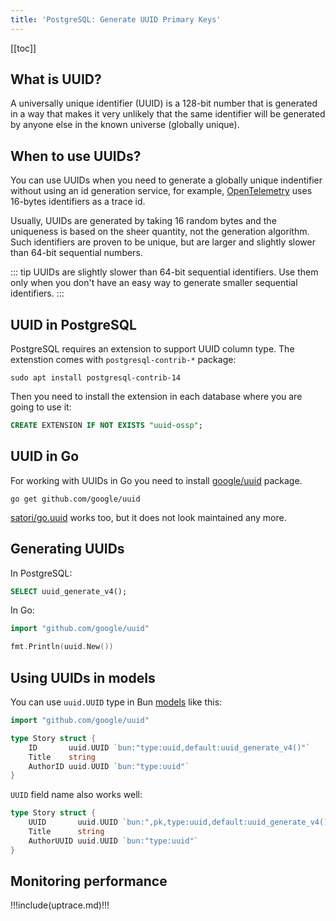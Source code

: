 ```yaml
---
title: 'PostgreSQL: Generate UUID Primary Keys'
---
```


<UptraceCta />

<CoverImage title="PostgreSQL: Generating UUID primary keys" />

[[toc]]

## What is UUID?

A universally unique identifier (UUID) is a 128-bit number that is generated in a way that makes it
very unlikely that the same identifier will be generated by anyone else in the known universe
(globally unique).

## When to use UUIDs?

You can use UUIDs when you need to generate a globally unique indentifier without using an id
generation service, for example, [OpenTelemetry](https://uptrace.dev/opentelemetry/) uses 16-bytes
identifiers as a trace id.

Usually, UUIDs are generated by taking 16 random bytes and the uniqueness is based on the sheer
quantity, not the generation algorithm. Such identifiers are proven to be unique, but are larger and
slightly slower than 64-bit sequential numbers.

<!-- prettier-ignore -->
::: tip
UUIDs are slightly slower than 64-bit sequential identifiers. Use them only when you don't have an easy way to generate smaller sequential identifiers.
:::

## UUID in PostgreSQL

PostgreSQL requires an extension to support UUID column type. The extenstion comes with
`postgresql-contrib-*` package:

```shell
sudo apt install postgresql-contrib-14
```

Then you need to install the extension in each database where you are going to use it:

```sql
CREATE EXTENSION IF NOT EXISTS "uuid-ossp";
```

## UUID in Go

For working with UUIDs in Go you need to install
[google/uuid](https://pkg.go.dev/github.com/google/uuid) package.

```shell
go get github.com/google/uuid
```

[satori/go.uuid](https://github.com/satori/go.uuid) works too, but it does not look maintained any
more.

## Generating UUIDs

In PostgreSQL:

```sql
SELECT uuid_generate_v4();
```

In Go:

```go
import "github.com/google/uuid"

fmt.Println(uuid.New())
```

## Using UUIDs in models

You can use `uuid.UUID` type in Bun [models](../guide/models.md) like this:

```go
import "github.com/google/uuid"

type Story struct {
	ID       uuid.UUID `bun:"type:uuid,default:uuid_generate_v4()"`
	Title    string
	AuthorID uuid.UUID `bun:"type:uuid"`
}
```

`UUID` field name also works well:

```go
type Story struct {
	UUID       uuid.UUID `bun:",pk,type:uuid,default:uuid_generate_v4()"`
	Title      string
	AuthorUUID uuid.UUID `bun:"type:uuid"`
}
```

## Monitoring performance

!!!include(uptrace.md)!!!
